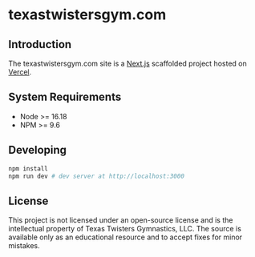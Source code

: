 # texastwistersgym.com

## Introduction

The texastwistersgym.com site is a [Next.js](https://nextjs.org) scaffolded project hosted on [Vercel](https://vercel.com).

## System Requirements

- Node >= 16.18
- NPM >= 9.6

## Developing

```bash
npm install
npm run dev # dev server at http://localhost:3000
```

## License

This project is not licensed under an open-source license and is the intellectual property of Texas Twisters Gymnastics, LLC. The source is available only as an educational resource and to accept fixes for minor mistakes.
